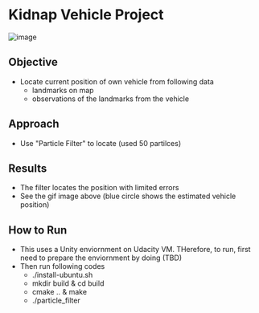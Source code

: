 # Kidnap Vehicle Project


![image](./result.gif)


## Objective 

- Locate current position of own vehicle from following data
    - landmarks on map
    - observations of the landmarks from the vehicle 

## Approach 

- Use "Particle Filter" to locate (used 50 partilces) 


## Results 

- The filter locates the position with limited errors
- See the gif image above (blue circle shows the estimated vehicle position)


## How to Run

- This uses a Unity enviornment on Udacity VM. THerefore, to run, first need to prepare the enviornment by doing (TBD)
- Then run following codes 
    - ./install-ubuntu.sh
    - mkdir build & cd build
    - cmake .. & make
    - ./particle_filter 